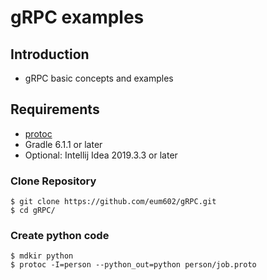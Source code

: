 # gRPC examples #

## Introduction
* gRPC basic concepts and examples

## Requirements
* [protoc](https://github.com/eum602/Installer)
* Gradle 6.1.1 or later
* Optional: Intellij Idea 2019.3.3 or later

### Clone Repository ####

```shell
$ git clone https://github.com/eum602/gRPC.git
$ cd gRPC/
```

### Create python code ###
```shell
$ mdkir python
$ protoc -I=person --python_out=python person/job.proto
```
